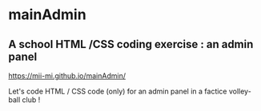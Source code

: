 # mainAdmin

## A school HTML /CSS coding exercise : an **admin panel**

https://mii-mi.github.io/mainAdmin/

Let's code HTML / CSS code (only) for an admin panel in a factice volley-ball club !

